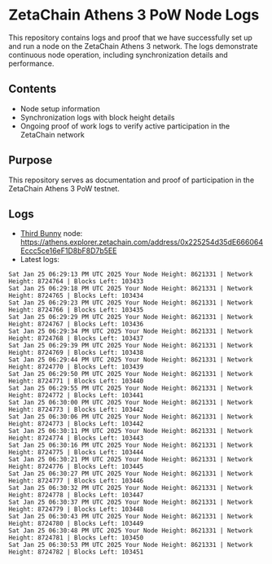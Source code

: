 # ZetaChain Athens 3 PoW Node Logs
This repository contains logs and proof that we have successfully set up and run a node on the ZetaChain Athens 3 network. The logs demonstrate continuous node operation, including synchronization details and performance.

## Contents
- Node setup information
- Synchronization logs with block height details
- Ongoing proof of work logs to verify active participation in the ZetaChain network

## Purpose
This repository serves as documentation and proof of participation in the ZetaChain Athens 3 PoW testnet.

## Logs

- [Third Bunny](https://thirdbunny.xyz/) node: https://athens.explorer.zetachain.com/address/0x225254d35dE666064Eccc5ce16eF1D8bF8D7b5EE
- Latest logs:
```
Sat Jan 25 06:29:13 PM UTC 2025 Your Node Height: 8621331 | Network Height: 8724764 | Blocks Left: 103433
Sat Jan 25 06:29:18 PM UTC 2025 Your Node Height: 8621331 | Network Height: 8724765 | Blocks Left: 103434
Sat Jan 25 06:29:23 PM UTC 2025 Your Node Height: 8621331 | Network Height: 8724766 | Blocks Left: 103435
Sat Jan 25 06:29:29 PM UTC 2025 Your Node Height: 8621331 | Network Height: 8724767 | Blocks Left: 103436
Sat Jan 25 06:29:34 PM UTC 2025 Your Node Height: 8621331 | Network Height: 8724768 | Blocks Left: 103437
Sat Jan 25 06:29:39 PM UTC 2025 Your Node Height: 8621331 | Network Height: 8724769 | Blocks Left: 103438
Sat Jan 25 06:29:44 PM UTC 2025 Your Node Height: 8621331 | Network Height: 8724770 | Blocks Left: 103439
Sat Jan 25 06:29:50 PM UTC 2025 Your Node Height: 8621331 | Network Height: 8724771 | Blocks Left: 103440
Sat Jan 25 06:29:55 PM UTC 2025 Your Node Height: 8621331 | Network Height: 8724772 | Blocks Left: 103441
Sat Jan 25 06:30:00 PM UTC 2025 Your Node Height: 8621331 | Network Height: 8724773 | Blocks Left: 103442
Sat Jan 25 06:30:06 PM UTC 2025 Your Node Height: 8621331 | Network Height: 8724773 | Blocks Left: 103442
Sat Jan 25 06:30:11 PM UTC 2025 Your Node Height: 8621331 | Network Height: 8724774 | Blocks Left: 103443
Sat Jan 25 06:30:16 PM UTC 2025 Your Node Height: 8621331 | Network Height: 8724775 | Blocks Left: 103444
Sat Jan 25 06:30:21 PM UTC 2025 Your Node Height: 8621331 | Network Height: 8724776 | Blocks Left: 103445
Sat Jan 25 06:30:27 PM UTC 2025 Your Node Height: 8621331 | Network Height: 8724777 | Blocks Left: 103446
Sat Jan 25 06:30:32 PM UTC 2025 Your Node Height: 8621331 | Network Height: 8724778 | Blocks Left: 103447
Sat Jan 25 06:30:37 PM UTC 2025 Your Node Height: 8621331 | Network Height: 8724779 | Blocks Left: 103448
Sat Jan 25 06:30:43 PM UTC 2025 Your Node Height: 8621331 | Network Height: 8724780 | Blocks Left: 103449
Sat Jan 25 06:30:48 PM UTC 2025 Your Node Height: 8621331 | Network Height: 8724781 | Blocks Left: 103450
Sat Jan 25 06:30:53 PM UTC 2025 Your Node Height: 8621331 | Network Height: 8724782 | Blocks Left: 103451
```
